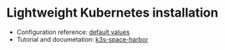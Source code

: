 Lightweight Kubernetes installation
===================================

- Configuration reference: [default values](./defaults/main.yaml)
- Tutorial and documetation: [k3s-space-harbor](https://github.com/riotkit-org/k3s-space-harbor)
